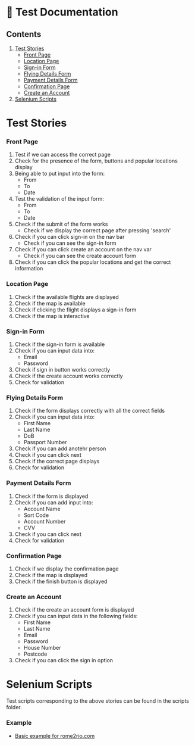 # 📖 Test Documentation

## Contents

1.  [Test Stories](#test-stories)
     * [Front Page](#front-page)
     * [Location Page](#location-page)
     * [Sign-in Form](#sign-in-form)
     * [Flying Details Form](#flying-details-form)
     * [Payment Details Form](#payment-details-form)
     * [Confirmation Page](#confirmation-page)
     * [Create an Account](#create-an-account)
2. [Selenium Scripts](#selenium-scripts)

# Test Stories

### Front Page

1. Test if we can access the correct page
2. Check for the presence of the form, buttons and popular locations display 
3. Being able to put input into the form: 
   * From
   * To
   * Date
4. Test the validation of the input form:
   * From
   * To
   * Date
5. Check if the submit of the form works
   * Check if we display the correct page after pressing 'search'
6. Check if you can click sign-in on the nav bar
   * Check if you can see the sign-in form
7. Check if you can click create an account on the nav var
   * Check if you can see the create account form
8. Check if you can click the popular locations and get the correct information

### Location Page

1. Check if the available flights are displayed
2. Check if the map is available
3. Check if clicking the flight displays a sign-in form
4. Check if the map is interactive

### Sign-in Form

1. Check if the sign-in form is available
2. Check if you can input data into:
   * Email
   * Password
3. Check if sign in button works correctly
4. Check if the create account works correctly
5. Check for validation

### Flying Details Form

1. Check if the form displays correctly with all the correct fields
2. Check if you can input data into:
   * First Name
   * Last Name
   * DoB
   * Passport Number
3. Check if you can add anotehr person
4. Check if you can click next
5. Check if the correct page displays
6. Check for validation

### Payment Details Form

1. Check if the form is displayed
2. Check if you can add input into:
   * Account Name
   * Sort Code
   * Account Number
   * CVV
3. Check if you can click next
4. Check for validation

### Confirmation Page

1. Check if we display the confirmation page
2. Check if the map is displayed
3. Check if the finish button is displayed

### Create an Account

1. Check if the create an account form is displayed
2. Check if you can input data in the following fields:
   * First Name
   * Last Name
   * Email
   * Password
   * House Number
   * Postcode
3. Check if you can click the sign in option

# Selenium Scripts

Test scripts corresponding to the above stories can be found in the scripts folder.

### Example

* [Basic example for rome2rio.com](testing/scripts/rome2RioExample.py)


